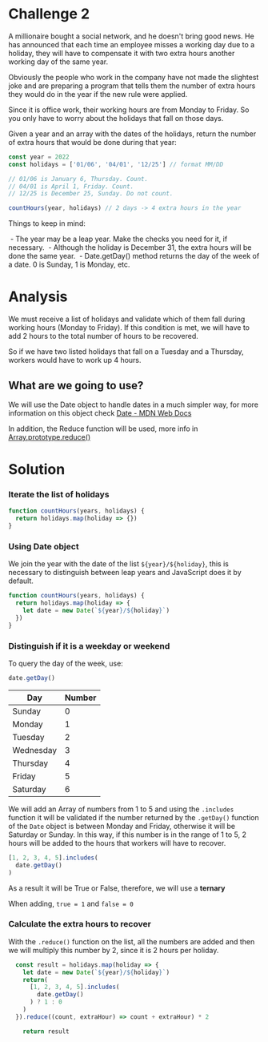 # Challenge 2

A millionaire bought a social network, and he doesn't bring good news. He has announced that each time an employee misses a working day due to a holiday, they will have to compensate it with two extra hours another working day of the same year.

Obviously the people who work in the company have not made the slightest joke and are preparing a program that tells them the number of extra hours they would do in the year if the new rule were applied.

Since it is office work, their working hours are from Monday to Friday. So you only have to worry about the holidays that fall on those days.

Given a year and an array with the dates of the holidays, return the number of extra hours that would be done during that year:

```js
const year = 2022
const holidays = ['01/06', '04/01', '12/25'] // format MM/DD

// 01/06 is January 6, Thursday. Count.
// 04/01 is April 1, Friday. Count.
// 12/25 is December 25, Sunday. Do not count.

countHours(year, holidays) // 2 days -> 4 extra hours in the year
```

Things to keep in mind:

 - The year may be a leap year. Make the checks you need for it, if necessary.
 - Although the holiday is December 31, the extra hours will be done the same year.
 - Date.getDay() method returns the day of the week of a date. 0 is Sunday, 1 is Monday, etc.

# Analysis

We must receive a list of holidays and validate which of them fall during working hours (Monday to Friday). If this condition is met, we will have to add 2 hours to the total number of hours to be recovered.

So if we have two listed holidays that fall on a Tuesday and a Thursday, workers would have to work up 4 hours.

## What are we going to use?

We will use the Date object to handle dates in a much simpler way, for more information on this object check [Date - MDN Web Docs](https://developer.mozilla.org/es/docs/Web/JavaScript/Reference/Global_Objects/Date)

In addition, the Reduce function will be used, more info in [Array.prototype.reduce()](https://developer.mozilla.org/es/docs/Web/JavaScript/Reference/Global_Objects/Array/Reduce)

# Solution

### Iterate the list of holidays

```js
function countHours(years, holidays) {
  return holidays.map(holiday => {})
}
```

### Using Date object

We join the year with the date of the list `${year}/${holiday}`, this is necessary to distinguish between leap years and JavaScript does it by default.

```js
function countHours(years, holidays) {
  return holidays.map(holiday => {
    let date = new Date(`${year}/${holiday}`)
  })
}
```

### Distinguish if it is a weekday or weekend

To query the day of the week, use:

```js
date.getDay()
```

| Day | Number |
| --- | ------ |
| Sunday | 0 |
| Monday | 1 |
| Tuesday | 2 |
| Wednesday | 3 |
| Thursday | 4 |
| Friday | 5 |
| Saturday | 6 |

We will add an Array of numbers from 1 to 5 and using the `.includes` function it will be validated if the number returned by the `.getDay()` function of the `Date` object is between Monday and Friday, otherwise it will be Saturday or Sunday. In this way, if this number is in the range of 1 to 5, 2 hours will be added to the hours that workers will have to recover.

```js
[1, 2, 3, 4, 5].includes(
  date.getDay()
)
```

As a result it will be True or False, therefore, we will use a **ternary**

When adding, `true = 1` and `false = 0`

### Calculate the extra hours to recover

With the `.reduce()` function on the list, all the numbers are added and then we will multiply this number by 2, since it is 2 hours per holiday.

```js
  const result = holidays.map(holiday => {
    let date = new Date(`${year}/${holiday}`)
    return(
      [1, 2, 3, 4, 5].includes(
        date.getDay()
      ) ? 1 : 0
    )
  }).reduce((count, extraHour) => count + extraHour) * 2

    return result
```